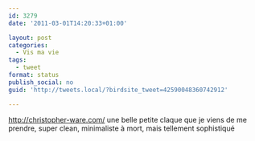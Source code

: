 ```yaml
---
id: 3279
date: '2011-03-01T14:20:33+01:00'

layout: post
categories:
  - Vis ma vie
tags:
  - tweet
format: status
publish_social: no
guid: 'http://tweets.local/?birdsite_tweet=42590048360742912'

---
```


http://christopher-ware.com/ une belle petite claque que je viens de me prendre, super clean, minimaliste à mort, mais tellement sophistiqué